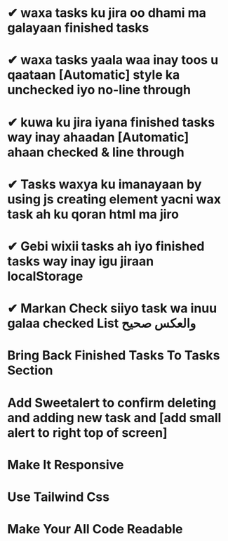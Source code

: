 # ✔ waxa tasks ku jira oo dhami ma galayaan finished tasks

# ✔ waxa tasks yaala waa inay toos u qaataan [Automatic] style ka unchecked iyo no-line through

# ✔ kuwa ku jira iyana finished tasks way inay ahaadan [Automatic] ahaan checked & line through

# ✔ Tasks waxya ku imanayaan by using js creating element yacni wax task ah ku qoran html ma jiro

# ✔ Gebi wixii tasks ah iyo finished tasks way inay igu jiraan localStorage

# ✔ Markan Check siiyo task wa inuu galaa checked List والعكس صحيح

# Bring Back Finished Tasks To Tasks Section

# Add Sweetalert to confirm deleting and adding new task and [add small alert to right top of screen]

# Make It Responsive

# Use Tailwind Css

# Make Your All Code Readable
